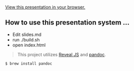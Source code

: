 [View this presentation in your browser.](https://sc137.github.io/cit-equifax/)

## How to use this presentation system ...

* Edit slides.md
* run ./build.sh
* open index.html

> This project utilizes [Reveal JS](https://github.com/hakimel/reveal.js) and [pandoc](https://pandoc.org).

    $ brew install pandoc
